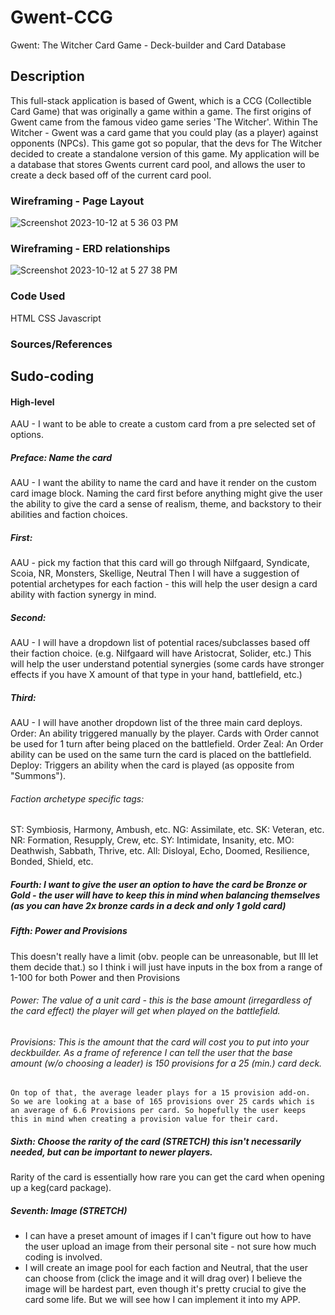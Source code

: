 # Gwent-CCG
Gwent: The Witcher Card Game - Deck-builder and Card Database

## Description
This full-stack application is based of Gwent, which is a CCG (Collectible Card Game) that was originally a game within a game. The first origins of Gwent came from the famous video game series 'The Witcher'. Within The Witcher - Gwent was a card game that you could play (as a player) against opponents (NPCs). This game got so popular, that the devs for The Witcher decided to create a standalone version of this game. My application will be a database that stores Gwents current card pool, and allows the user to create a deck based off of the current card pool.

### Wireframing - Page Layout

![Screenshot 2023-10-12 at 5 36 03 PM](https://github.com/williamrogerschi/Gwent-DeckBuilder/assets/143743893/dadc9530-b190-4900-8013-124015ba2193)



### Wireframing - ERD relationships

![Screenshot 2023-10-12 at 5 27 38 PM](https://github.com/williamrogerschi/Gwent-DeckBuilder/assets/143743893/1a3429ad-69d1-4d74-a478-f5d16b4dacd5)


### Code Used
HTML
CSS
Javascript

### Sources/References


## Sudo-coding

#### High-level
AAU - I want to be able to create a custom card from a pre selected set of options.

##### Preface: Name the card
AAU - I want the ability to name the card and have it render on the custom card image block.
Naming the card first before anything might give the user the ability to give the card a sense of realism, theme, and backstory to their abilities and faction choices.

##### First:
AAU - pick my faction that this card will go through
Nilfgaard, Syndicate, Scoia, NR, Monsters, Skellige, Neutral
Then I will have a suggestion of potential archetypes for each faction - this will help the user design a card ability with faction synergy in mind.

##### Second:
AAU - I will have a dropdown list of potential races/subclasses based off their faction choice. (e.g. Nilfgaard will have Aristocrat, Solider, etc.)
This will help the user understand potential synergies (some cards have stronger effects if you have X amount of that type in your hand, battlefield, etc.)

##### Third:
AAU - I will have another dropdown list of the three main card deploys.
    Order: An ability triggered manually by the player. Cards with Order cannot be used for 1 turn after being placed on the battlefield.
    Order Zeal: An Order ability can be used on the same turn the card is placed on the battlefield.
    Deploy: Triggers an ability when the card is played (as opposite from "Summons").

###### Faction archetype specific tags:
ST: Symbiosis, Harmony, Ambush, etc.
NG: Assimilate, etc.
SK: Veteran, etc.
NR: Formation, Resupply, Crew, etc.
SY: Intimidate, Insanity, etc.
MO: Deathwish, Sabbath, Thrive, etc.
All: Disloyal, Echo, Doomed, Resilience, Bonded, Shield, etc.

##### Fourth: I want to give the user an option to have the card be Bronze or Gold - the user will have to keep this in mind when balancing themselves (as you can have 2x bronze cards in a deck and only 1 gold card)

##### Fifth: Power and Provisions
This doesn't really have a limit (obv. people can be unreasonable, but Ill let them decide that.) so I think i will just have inputs in the box from a range of 1-100 for both Power and then Provisions

###### Power: The value of a unit card - this is the base amount (irregardless of the card effect) the player will get when played on the battlefield.
###### Provisions: This is the amount that the card will cost you to put into your deckbuilder. As a frame of reference I can tell the user that the base amount (w/o choosing a leader) is 150 provisions for a 25 (min.) card deck. 
    On top of that, the average leader plays for a 15 provision add-on.
    So we are looking at a base of 165 provisions over 25 cards which is an average of 6.6 Provisions per card. So hopefully the user keeps this in mind when creating a provision value for their card.

##### Sixth: Choose the rarity of the card (STRETCH) this isn't necessarily needed, but can be important to newer players.
Rarity of the card is essentially how rare you can get the card when opening up a keg(card package).

##### Seventh: Image (STRETCH)
- I can have a preset amount of images if I can't figure out how to have the user upload an image from their personal site - not sure how much coding is involved.
- I will create an image pool for each faction and Neutral, that the user can choose from (click the image and it will drag over)
I believe the image will be hardest part, even though it's pretty crucial to give the card some life. But we will see how I can implement it into my APP.
